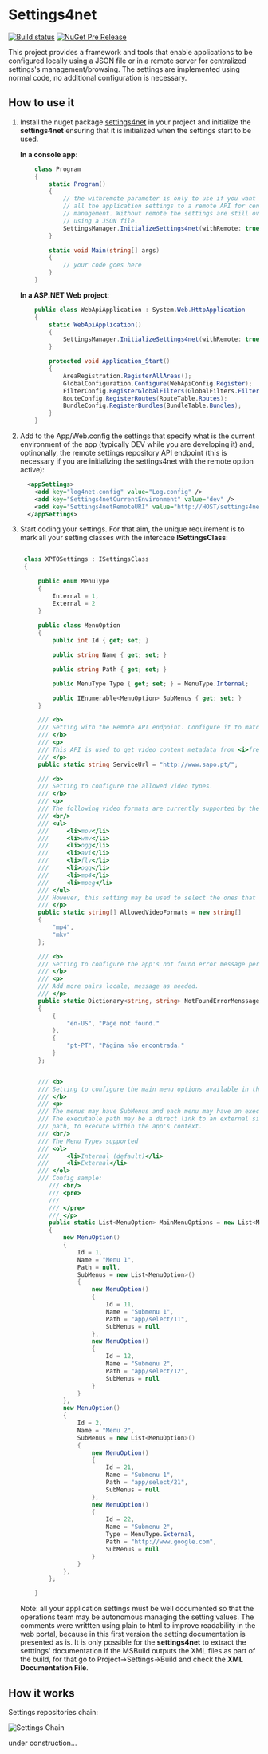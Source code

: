 # Settings4net 

[![Build status](https://ci.appveyor.com/api/projects/status/iiysdoygrgt10ktd/branch/master?svg=true)](https://ci.appveyor.com/project/rafaelumlei/settings4net/branch/master)
[![NuGet Pre Release](https://img.shields.io/nuget/vpre/settings4net.svg)](https://www.nuget.org/packages/settings4net/)

This project provides a framework and tools that enable applications to be configured locally using a JSON file or in a remote server for centralized settings's management/browsing. The settings are implemented using normal code, no additional configuration is necessary.


How to use it
-------------

1. Install the nuget package [settings4net](https://www.nuget.org/packages/settings4net/) in your project and initialize the **settings4net** ensuring that it is initialized when the settings start to be used. 

    **In a console app**:

    ```csharp
        class Program
        {
            static Program() 
            {
                // the withremote parameter is only to use if you want send 
                // all the application settings to a remote API for centralized 
                // management. Without remote the settings are still overridable 
                // using a JSON file.
                SettingsManager.InitializeSettings4net(withRemote: true);
            }

            static void Main(string[] args)
            {
                // your code goes here
            }
        }
    ```

    **In a ASP.NET Web project**:

    ```csharp
        public class WebApiApplication : System.Web.HttpApplication
        {
            static WebApiApplication()
            {
                SettingsManager.InitializeSettings4net(withRemote: true);
            }

            protected void Application_Start()
            {
                AreaRegistration.RegisterAllAreas();
                GlobalConfiguration.Configure(WebApiConfig.Register);
                FilterConfig.RegisterGlobalFilters(GlobalFilters.Filters);
                RouteConfig.RegisterRoutes(RouteTable.Routes);
                BundleConfig.RegisterBundles(BundleTable.Bundles);
            }
        }
    ```

2. Add to the App/Web.config the settings that specify what is the current environment of the app (typically DEV while you are developing it) and, optinonally, the remote settings repository API endpoint (this is necessary if you are initializing the settings4net with the remote option active):

   ```xml
     <appSettings>
       <add key="log4net.config" value="Log.config" />
       <add key="Settings4netCurrentEnvironment" value="dev" />
       <add key="Settings4netRemoteURI" value="http://HOST/settings4net.API/" />
     </appSettings>
     ```

3. Start coding your settings. For that aim, the unique requirement is to mark all your setting classes with the intercace **ISettingsClass**:


   ```csharp

    class XPTOSettings : ISettingsClass
    {

        public enum MenuType
        {
            Internal = 1,
            External = 2
        }
        
        public class MenuOption
        {
            public int Id { get; set; }

            public string Name { get; set; }

            public string Path { get; set; }

            public MenuType Type { get; set; } = MenuType.Internal;

            public IEnumerable<MenuOption> SubMenus { get; set; }
        }

        /// <b>
        /// Setting with the Remote API endpoint. Configure it to match the environment's instance.
        /// </b>
        /// <p>
        /// This API is used to get video content metadata from <i>freebase</i> ...
        /// </p>
        public static string ServiceUrl = "http://www.sapo.pt/";

        /// <b>
        /// Setting to configure the allowed video types.
        /// </b>
        /// <p>
        /// The following video formats are currently supported by the app: 
        /// <br/>
        /// <ul>
        ///     <li>mov</li>
        ///     <li>wmv</li>
        ///     <li>ogg</li>
        ///     <li>avi</li>
        ///     <li>flv</li>
        ///     <li>ogg</li>
        ///     <li>mp4</li>
        ///     <li>mpeg</li>
        /// </ul>
        /// However, this setting may be used to select the ones that are currently allowed.
        /// </p>
        public static string[] AllowedVideoFormats = new string[] 
        {
            "mp4",
            "mkv"
        };

        /// <b>
        /// Setting to configure the app's not found error message per lang/locale.
        /// </b>
        /// <p>
        /// Add more pairs locale, message as needed.
        /// </p>
        public static Dictionary<string, string> NotFoundErrorMenssages = new Dictionary<string, string>()
        {
            {
                "en-US", "Page not found."
            },
            {
                "pt-PT", "Página não encontrada."
            }
        };


        /// <b>
        /// Setting to configure the main menu options available in the app.
        /// </b>
        /// <p> 
        /// The menus may have SubMenus and each menu may have an executable path.
        /// The executable path may be a direct link to an external site or a internal 
        /// path, to execute within the app's context.
        /// <br/>
        /// The Menu Types supported
        /// <ol>
        ///     <li>Internal (default)</li>
        ///     <li>External</li>
        /// </ol>
        /// Config sample:
           /// <br/>
           /// <pre>
           /// 
           /// </pre>
           /// </p>
           public static List<MenuOption> MainMenuOptions = new List<MenuOption>()
           {
               new MenuOption()
               {
                   Id = 1,
                   Name = "Menu 1",
                   Path = null,
                   SubMenus = new List<MenuOption>()
                   {
                       new MenuOption()
                       {
                           Id = 11,
                           Name = "Submenu 1",
                           Path = "app/select/11",
                           SubMenus = null
                       },
                       new MenuOption()
                       {
                           Id = 12,
                           Name = "Submenu 2",
                           Path = "app/select/12",
                           SubMenus = null
                       }
                   }
               },
               new MenuOption()
               {
                   Id = 2,
                   Name = "Menu 2",
                   SubMenus = new List<MenuOption>()
                   {
                       new MenuOption()
                       {
                           Id = 21,
                           Name = "Submenu 1",
                           Path = "app/select/21",
                           SubMenus = null
                       },
                       new MenuOption()
                       {
                           Id = 22,
                           Name = "Submenu 2",
                           Type = MenuType.External,
                           Path = "http://www.google.com",
                           SubMenus = null
                       }
                   }
               },
           };

       }
   ```

   Note: all your application settings must be well documented so that the operations team may be autonomous managing the setting values. The comments were writtten using plain to html to improve readability in the web portal, because in this first version the setting documentation is presented as is. It is only possible for the **settings4net** to  extract the setttings' documentation if the MSBuild outputs the XML files as part of the build, for that go to Project->Settings->Build and check the **XML Documentation File**. 

How it works
-------------

Settings repositories chain:

![Settings Chain](/../readme-assets/settings4net_architecture.png)


under construction...
